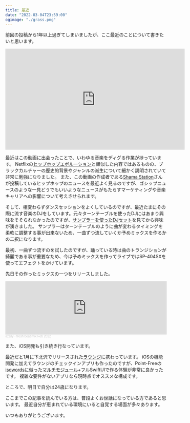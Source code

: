 ```yaml
---
title: 最近
date: "2022-03-04T23:59:00"
ogimage: "./grass.png"
---
```


前回の投稿から1年以上過ぎてしまいましたが、ここ最近のことについて書きたいと思います。

<iframe width="560" height="315" src="https://www.youtube.com/embed/videoseries?list=PLHE4LbTu3IAPa8VG0PaPhnE7Yd-A862Sd" title="YouTube video player" frameborder="0" allow="accelerometer; autoplay; clipboard-write; encrypted-media; gyroscope; picture-in-picture" allowfullscreen></iframe>

最近はこの動画に出会ったことで、いわゆる音楽をディグる作業が捗っています。
Netflixの[ヒップホップエボルーション](https://www.netflix.com/title/80141782)と類似した内容ではあるものの、ブラックカルチャーの歴史的背景やジャンルの派生について細かく説明されていて非常に勉強になりました。
また、この動画の作成者である[Shama Station](https://www.youtube.com/channel/UCYVpHXMsZ-ECItdgEl7TBmA)さんが投稿しているヒップホップのニュースを最近よく見るのですが、ゴシップニュースのような一見どうでもいいようなニュースがもたらすマーケティングや音楽キャリアへの影響について考えさせられます。

そして、相変わらずダンスセッションをよくしているのですが、最近たまにその際に流す音楽のDJをしています。元々ターンテーブルを使ったDJにはあまり興味をそそられなかったのですが、[サンプラーを使ったDJセット](https://youtu.be/78o9tf-u4pY)を見てから興味が湧きました。
サンプラーはターンテーブルのように曲が変わるタイミングを柔軟に調整する事が出来ないため、一曲ずつ流していくか予めミックスを作るかの二択になります。

最初、一曲ずつ流すのを試したのですが、踊っている時は曲のトランジションが綺麗である事が重要なため、今は予めミックスを作ってライブではSP-404SXを使ってエフェクトをかけています。

先日その作ったミックスの一つをリリースしました。
<iframe width="100%" height="166" scrolling="no" frameborder="no" allow="autoplay" src="https://w.soundcloud.com/player/?url=https%3A//api.soundcloud.com/tracks/1222793515&color=%230b1427&auto_play=false&hide_related=false&show_comments=true&show_user=true&show_reposts=false&show_teaser=true"></iframe><div style="font-size: 10px; color: #cccccc;line-break: anywhere;word-break: normal;overflow: hidden;white-space: nowrap;text-overflow: ellipsis; font-family: Interstate,Lucida Grande,Lucida Sans Unicode,Lucida Sans,Garuda,Verdana,Tahoma,sans-serif;font-weight: 100;"><a href="https://soundcloud.com/redryerye" title="azally" target="_blank" style="color: #cccccc; text-decoration: none;">azally</a> · <a href="https://soundcloud.com/redryerye/fbm022022" title="fresh beat mix Feb 2022" target="_blank" style="color: #cccccc; text-decoration: none;">fresh beat mix Feb 2022</a></div>

また、iOS開発も引き続き行なっています。

最近だと1月に下北沢でリリースされた[ラウンジ](https://prtimes.jp/main/html/rd/p/000000018.000047640.html)に携わっています。
iOSの機能開発に加えてラウンジのチェックインアプリも作ったのですが、Point-Freeの[isowords](https://github.com/pointfreeco/isowords)に倣った[マルチモジュール](https://www.pointfree.co/episodes/ep171-modularization-part-1)+フルSwiftUIで作る体験が非常に良かったです。
複雑な要件がないアプリなら現時点でオススメな構成です。


ところで、明日で自分は24歳になります。

ここまでこの記事を読んでいる方は、普段よくお世話になっている方であると思います。
最近自分が恵まれている環境にいると自覚する場面が多々あります。

いつもありがとうございます。
